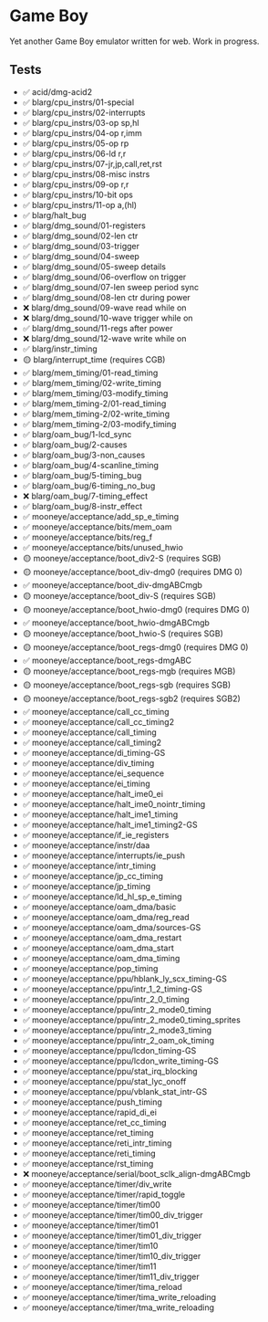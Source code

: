# Game Boy

Yet another Game Boy emulator written for web. Work in progress.

## Tests

- ✅ acid/dmg-acid2
- ✅ blarg/cpu_instrs/01-special
- ✅ blarg/cpu_instrs/02-interrupts
- ✅ blarg/cpu_instrs/03-op sp,hl
- ✅ blarg/cpu_instrs/04-op r,imm
- ✅ blarg/cpu_instrs/05-op rp
- ✅ blarg/cpu_instrs/06-ld r,r
- ✅ blarg/cpu_instrs/07-jr,jp,call,ret,rst
- ✅ blarg/cpu_instrs/08-misc instrs
- ✅ blarg/cpu_instrs/09-op r,r
- ✅ blarg/cpu_instrs/10-bit ops
- ✅ blarg/cpu_instrs/11-op a,(hl)
- ✅ blarg/halt_bug
- ✅ blarg/dmg_sound/01-registers
- ✅ blarg/dmg_sound/02-len ctr
- ✅ blarg/dmg_sound/03-trigger
- ✅ blarg/dmg_sound/04-sweep
- ✅ blarg/dmg_sound/05-sweep details
- ✅ blarg/dmg_sound/06-overflow on trigger
- ✅ blarg/dmg_sound/07-len sweep period sync
- ✅ blarg/dmg_sound/08-len ctr during power
- ❌ blarg/dmg_sound/09-wave read while on
- ❌ blarg/dmg_sound/10-wave trigger while on
- ✅ blarg/dmg_sound/11-regs after power
- ❌ blarg/dmg_sound/12-wave write while on
- ✅ blarg/instr_timing
- 🟡 blarg/interrupt_time (requires CGB)
- ✅ blarg/mem_timing/01-read_timing
- ✅ blarg/mem_timing/02-write_timing
- ✅ blarg/mem_timing/03-modify_timing
- ✅ blarg/mem_timing-2/01-read_timing
- ✅ blarg/mem_timing-2/02-write_timing
- ✅ blarg/mem_timing-2/03-modify_timing
- ✅ blarg/oam_bug/1-lcd_sync
- ✅ blarg/oam_bug/2-causes
- ✅ blarg/oam_bug/3-non_causes
- ✅ blarg/oam_bug/4-scanline_timing
- ✅ blarg/oam_bug/5-timing_bug
- ✅ blarg/oam_bug/6-timing_no_bug
- ❌ blarg/oam_bug/7-timing_effect
- ✅ blarg/oam_bug/8-instr_effect
- ✅ mooneye/acceptance/add_sp_e_timing
- ✅ mooneye/acceptance/bits/mem_oam
- ✅ mooneye/acceptance/bits/reg_f
- ✅ mooneye/acceptance/bits/unused_hwio
- 🟡 mooneye/acceptance/boot_div2-S (requires SGB)
- 🟡 mooneye/acceptance/boot_div-dmg0 (requires DMG 0)
- ✅ mooneye/acceptance/boot_div-dmgABCmgb
- 🟡 mooneye/acceptance/boot_div-S (requires SGB)
- 🟡 mooneye/acceptance/boot_hwio-dmg0 (requires DMG 0)
- ✅ mooneye/acceptance/boot_hwio-dmgABCmgb
- 🟡 mooneye/acceptance/boot_hwio-S (requires SGB)
- 🟡 mooneye/acceptance/boot_regs-dmg0 (requires DMG 0)
- ✅ mooneye/acceptance/boot_regs-dmgABC
- 🟡 mooneye/acceptance/boot_regs-mgb (requires MGB)
- 🟡 mooneye/acceptance/boot_regs-sgb (requires SGB)
- 🟡 mooneye/acceptance/boot_regs-sgb2 (requires SGB2)
- ✅ mooneye/acceptance/call_cc_timing
- ✅ mooneye/acceptance/call_cc_timing2
- ✅ mooneye/acceptance/call_timing
- ✅ mooneye/acceptance/call_timing2
- ✅ mooneye/acceptance/di_timing-GS
- ✅ mooneye/acceptance/div_timing
- ✅ mooneye/acceptance/ei_sequence
- ✅ mooneye/acceptance/ei_timing
- ✅ mooneye/acceptance/halt_ime0_ei
- ✅ mooneye/acceptance/halt_ime0_nointr_timing
- ✅ mooneye/acceptance/halt_ime1_timing
- ✅ mooneye/acceptance/halt_ime1_timing2-GS
- ✅ mooneye/acceptance/if_ie_registers
- ✅ mooneye/acceptance/instr/daa
- ✅ mooneye/acceptance/interrupts/ie_push
- ✅ mooneye/acceptance/intr_timing
- ✅ mooneye/acceptance/jp_cc_timing
- ✅ mooneye/acceptance/jp_timing
- ✅ mooneye/acceptance/ld_hl_sp_e_timing
- ✅ mooneye/acceptance/oam_dma/basic
- ✅ mooneye/acceptance/oam_dma/reg_read
- ✅ mooneye/acceptance/oam_dma/sources-GS
- ✅ mooneye/acceptance/oam_dma_restart
- ✅ mooneye/acceptance/oam_dma_start
- ✅ mooneye/acceptance/oam_dma_timing
- ✅ mooneye/acceptance/pop_timing
- ✅ mooneye/acceptance/ppu/hblank_ly_scx_timing-GS
- ✅ mooneye/acceptance/ppu/intr_1_2_timing-GS
- ✅ mooneye/acceptance/ppu/intr_2_0_timing
- ✅ mooneye/acceptance/ppu/intr_2_mode0_timing
- ✅ mooneye/acceptance/ppu/intr_2_mode0_timing_sprites
- ✅ mooneye/acceptance/ppu/intr_2_mode3_timing
- ✅ mooneye/acceptance/ppu/intr_2_oam_ok_timing
- ✅ mooneye/acceptance/ppu/lcdon_timing-GS
- ✅ mooneye/acceptance/ppu/lcdon_write_timing-GS
- ✅ mooneye/acceptance/ppu/stat_irq_blocking
- ✅ mooneye/acceptance/ppu/stat_lyc_onoff
- ✅ mooneye/acceptance/ppu/vblank_stat_intr-GS
- ✅ mooneye/acceptance/push_timing
- ✅ mooneye/acceptance/rapid_di_ei
- ✅ mooneye/acceptance/ret_cc_timing
- ✅ mooneye/acceptance/ret_timing
- ✅ mooneye/acceptance/reti_intr_timing
- ✅ mooneye/acceptance/reti_timing
- ✅ mooneye/acceptance/rst_timing
- ❌ mooneye/acceptance/serial/boot_sclk_align-dmgABCmgb
- ✅ mooneye/acceptance/timer/div_write
- ✅ mooneye/acceptance/timer/rapid_toggle
- ✅ mooneye/acceptance/timer/tim00
- ✅ mooneye/acceptance/timer/tim00_div_trigger
- ✅ mooneye/acceptance/timer/tim01
- ✅ mooneye/acceptance/timer/tim01_div_trigger
- ✅ mooneye/acceptance/timer/tim10
- ✅ mooneye/acceptance/timer/tim10_div_trigger
- ✅ mooneye/acceptance/timer/tim11
- ✅ mooneye/acceptance/timer/tim11_div_trigger
- ✅ mooneye/acceptance/timer/tima_reload
- ✅ mooneye/acceptance/timer/tima_write_reloading
- ✅ mooneye/acceptance/timer/tma_write_reloading
